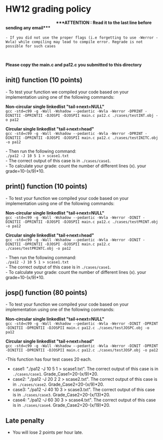 
# HW12 grading policy
<strong>  &nbsp; &nbsp; &nbsp;   &nbsp; &nbsp; &nbsp; &nbsp; &nbsp; &nbsp; &nbsp; &nbsp; &nbsp; &nbsp; &nbsp; &nbsp; &nbsp; &nbsp; &nbsp; &nbsp; &nbsp; &nbsp; &nbsp; &nbsp;  &nbsp;  &nbsp; \*\*\*ATTENTION : Read it to the last line before sending any email\*\*\* </strong> </br> <br>
`- If you did not use the proper flags (i.e forgetting to use -Werror -Wvla) while compiling may lead to compile error. Regrade is not possible for such cases`

<br/>

<strong>Please copy the main.c and pa12.c you submitted to this directory</strong>

## init() function (10 points)
\- To test your function we compiled your code based on your implementation using one of the following commands:</br>

<strong>Non-circular single linkedlist "tail->next=NULL"</strong> </br>
`gcc -std=c99 -g -Wall -Wshadow --pedantic -Wvla -Werror -DPRINT -DINITII -DPRINTII -DJOSPI -DJOSPII main.c pa12.c ./cases/testINT.obj -o pa12`</br> 

<strong>Circular single linkedlist "tail->next=head"</strong> </br>
`gcc -std=c99 -g -Wall -Wshadow --pedantic -Wvla -Werror -DPRINT -DINITII -DPRINTII -DJOSPI -DJOSPII main.c pa12.c ./cases/testINITC.obj -o pa12`</br> 

\- Then run the following command:</br>
`./pa12 -J 10 5 1 > scase1.txt`</br>
\- The correct output of this case is in `./cases/case1`. <br>
\- To calculate your grade: count the number of different lines (x). your grade=10-(x/9)\*10. </br>

	
## print() function (10 points)
\- To test your function we compiled your code based on your implementation using one of the following commands:</br>

<strong>Non-circular single linkedlist "tail->next=NULL"</strong> </br>
`gcc -std=c99 -g -Wall -Wshadow --pedantic -Wvla -Werror -DINIT -DINITII -DPRINTII -DJOSPI -DJOSPII main.c pa12.c ./cases/testPRINT.obj -o pa12`</br> 

<strong>Circular single linkedlist "tail->next=head"</strong> </br>
`gcc -std=c99 -g -Wall -Wshadow --pedantic -Wvla -Werror -DINIT -DINITII -DPRINTII -DJOSPI -DJOSPII main.c pa12.c ./cases/testPRINTC.obj -o pa12`</br> 

\- Then run the following command:</br>
`./pa12 -J 10 5 1 > scase1.txt`</br>
\- The correct output of this case is in `./cases/case1`. <br>
\- To calculate your grade: count the number of different lines (x). your grade=10-(x/9)\*10. </br>

## josp() function (80 points)
\- To test your function we compiled your code based on your implementation using one of the following commands:</br>

<strong>Non-circular single linkedlist "tail->next=NULL"</strong> </br>
`gcc -std=c99 -g -Wall -Wshadow --pedantic -Wvla -Werror -DINIT -DPRINT -DINITII -DPRINTII -DJOSPII main.c pa12.c ./cases/testJOSPC.obj -o pa12`</br> 

<strong>Circular single linkedlist "tail->next=head"</strong> </br>
`gcc -std=c99 -g -Wall -Wshadow --pedantic -Wvla -Werror -DINIT -DPRINT -DINITII -DPRINTII -DJOSPII main.c pa12.c ./cases/testJOSP.obj -o pa12`</br> 

\-This function has four test cases 20 each.
- case1:  "./pa12 -J 10 5 1 > scase1.txt". The correct output of this case is in `./cases/case1`. Grade_Case1=20-(x/9)\*20. </br>
- case2:  "./pa12 -J 20 2 2 > scase2.txt". The correct output of this case is in `./cases/case2`. Grade_Case2=20-(x/9)\*20.</br>
- case3:  "./pa12 -J 40 10 3 > scase3.txt". The correct output of this case is in `./cases/case3`. Grade_Case2=20-(x/13)\*20.</br>
- case4:  "./pa12 -J 60 30 3 > scase4.txt". The correct output of this case is in `./cases/case4`. Grade_Case2=20-(x/19)\*20.</br>


## Late penalty
- You will lose 2 points per hour late.




